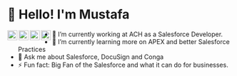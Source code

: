 
# **👋 Hello! I'm Mustafa**
 
<a href="https://www.instagram.com/travelsofmozzy/">
  <img align="left" alt="Mustafa's Instagram" width="22px" src="https://raw.githubusercontent.com/hussainweb/hussainweb/main/icons/instagram.png" />
</a>
<a href="https://discord.gg/travelsofmozzy">
  <img align="left" alt="Mustafa's Discord" width="22px" src="https://raw.githubusercontent.com/peterthehan/peterthehan/master/assets/discord.svg" />
</a>
<a href="https://twitter.com/travelsofmozzy">
  <img align="left" alt="Mustafa Ahmed | Twitter" width="22px" src="https://raw.githubusercontent.com/peterthehan/peterthehan/master/assets/twitter.svg" />
</a>
<a href="https://www.linkedin.com/in/msalesforce/">
  <img align="left" alt="Mustafa's LinkedIN" width="22px" src="https://raw.githubusercontent.com/peterthehan/peterthehan/master/assets/linkedin.svg" />
</a>

- 🔭 I’m currently working at ACH as a Salesforce Developer.
- 🌱 I’m currently learning more on APEX and better Salesforce Practices
- 💬 Ask me about Salesforce, DocuSign and Conga
- ⚡ Fun fact: Big Fan of the Salesforce and what it can do for businesses.



